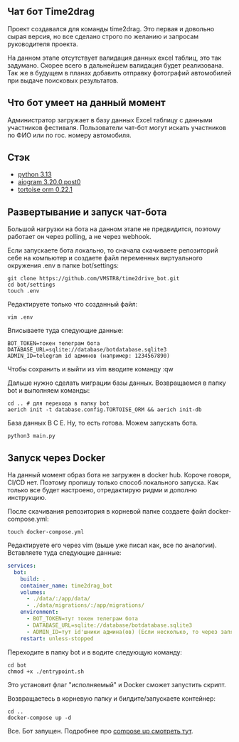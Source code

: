 ## Чат бот Time2drag
Проект создавался для команды time2drag. Это первая и довольно сырая версия, 
но все сделано строго по желанию и запросам руководителя проекта.

На данном этапе отсутствует валидация данных excel таблиц, это так задумано. 
Скорее всего в дальнейшем валидация будет реализована. Так же в будущем 
в планах добавить отправку фотографий автомобилей при выдаче поисковых 
результатов.

## Что бот умеет на данный момент
Администратор загружает в базу данных Excel таблицу с данными участников 
фестиваля. Пользователи чат-бот могут искать участников по ФИО или по гос. 
номеру автомобиля.

## Стэк
* [python 3.13](https://www.python.org/)
* [aiogram 3.20.0.post0](https://docs.aiogram.dev/en/v3.20.0.post0/)
* [tortoise orm 0.22.1](https://tortoise.github.io/)

## Развертывание и запуск чат-бота
Большой нагрузки на бота на данном этапе не предвидится, поэтому работает он 
через polling, а не через webhook.

Если запускаете бота локально, то сначала скачиваете репозиторий себе на 
компьютер и создаете файл переменных виртуального окружения .env в папке 
bot/settings:
```
git clone https://github.com/VMSTR8/time2drive_bot.git
cd bot/settings
touch .env
```
Редактируете только что созданный файл:
```
vim .env
```
Вписываете туда следующие данные:
```
BOT_TOKEN=токен телеграм бота
DATABASE_URL=sqlite://database/botdatabase.sqlite3
ADMIN_ID=telegram id админов (например: 1234567890)
```
Чтобы сохранить и выйти из vim вводите команду :qw

Дальше нужно сделать миграции базы данных. Возвращаемся в папку bot и выполняем 
команды:
```
cd .. # для перехода в папку bot
aerich init -t database.config.TORTOISE_ORM && aerich init-db
```
База данных В С Е. Ну, то есть готова.
Можем запускать бота.
```
python3 main.py
```
## Запуск через Docker
На данный момент образ бота не загружен в docker hub. Короче говоря, CI/CD нет.
Поэтому пропишу только способ локального запуска. Как только все будет настроено, 
отредактирую ридми и дополню инструкцию.

После скачивания репозитория в корневой папке создаете файл docker-compose.yml:
```
touch docker-compose.yml
```

Редактируете его через vim (выше уже писал как, все по аналогии). Вставляете туда 
следующие данные:
```yaml
services:
  bot:
    build: .
    container_name: time2drag_bot
    volumes:
      - ./data/:/app/data/
      - ./data/migrations/:/app/migrations/
    environment:
      - BOT_TOKEN=тут токен телеграм бота
      - DATABASE_URL=sqlite://database/botdatabase.sqlite3
      - ADMIN_ID=тут id'шники админа(ов) (Если несколько, то через запятую, например 1234,3210)
    restart: unless-stopped
```
Переходите в папку bot и в водите следующую команду:
```
cd bot
chmod +x ./entrypoint.sh
```
Это установит флаг "исполняемый" и Docker сможет запустить скрипт.

Возвращаетесь в корневую папку и билдите/запускаете контейнер:
```
cd ..
docker-compose up -d
```

Все. Бот запущен. Подробнее про [compose up смотреть тут](https://docs.docker.com/reference/cli/docker/compose/up/).